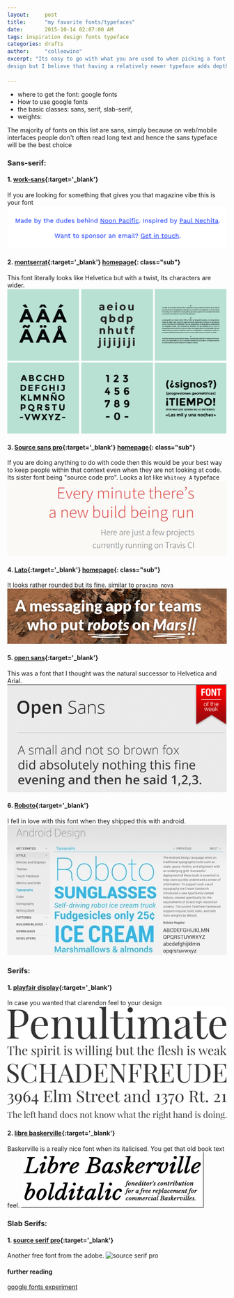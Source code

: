 ```yaml
---
layout:     post
title:      "my favorite fonts/typefaces"
date:       2015-10-14 02:07:00 AM
tags: inspiration design fonts typeface
categories: drafts
author:     "colleowino"
excerpt: "Its easy to go with what you are used to when picking a font for your next
design but I believe that having a relatively newer typeface adds depth to your design" 

---
```


- where to get the font: google fonts
- How to use google fonts
- the basic classes: sans, serif, slab-serif,
- weights:

The majority of fonts on this list are sans, simply because on web/mobile interfaces people don't often read long text and hence the sans typeface will be the best choice

### Sans-serif:

#### 1. [work-sans](http://weiweihuanghuang.github.io/Work-Sans/){:target='_blank'}
If you are looking for something that gives you that magazine vibe this is your font
![work-sans](/img/work-sans.png/ " work-sans in blue ")

#### 2. [montserrat](http://weiweihuanghuang.github.io/Work-Sans/){:target='_blank'} [homepage](http://montserrat.zkysky.com.ar/en){: class="sub"}
This font literally looks like Helvetica but with a twist, Its characters are wider.
![work-sans](/img/montserrat.png/)
	
#### 3. [Source sans pro](http://www.fontsquirrel.com/fonts/source-sans-pro){:target='_blank'} [homepage](http://blog.typekit.com/2012/08/02/source-sans-pro/){: class="sub"}
If you are doing anything to do with code then this would be your best way to keep people
within that context even when they are not looking at code. Its sister font being "source code pro".
Looks a lot like `Whitney A` typeface
![work-sans](/img/source-sans-pro.png/)

#### 4. [Lato](http://www.latofonts.com/lato-free-fonts/#download){:target='_blank'} [homepage](http://www.latofonts.com/){: class="sub"}
It looks rather rounded but its fine. similar to `proxima nova`
![lato](/img/lato.png/ )

#### 5. [open sans](http://www.fontsquirrel.com/fonts/open-sans){:target='_blank'} 
This was a font that I thought was the natural successor to Helvetica and Arial.
![open-sans](/img/open-sans.png/ )

#### 6. [Roboto](http://www.fontsquirrel.com/fonts/roboto){:target='_blank'} 
I fell in love with this font when they shipped this with android.
![roboto](/img/roboto.png/ )

### Serifs:

#### 1. [playfair display](http://www.fontsquirrel.com/fonts/montserrat){:target='_blank'}
In case you wanted that clarendon feel to your design
![playfair](/img/playfair.png)

#### 2. [libre baskerville](http://www.fontsquirrel.com/fonts/libre-baskerville){:target='_blank'}
Baskerville is a really nice font when its italicised. You get that old book text feel.
![baskerville](/img/baskerville.png)

### Slab Serifs:

#### 1. [source serif pro](http://www.fontsquirrel.com/fonts/source-serif-pro){:target='_blank'}
Another free font from the adobe. 
![source serif pro](/img/source-serif.png)


#### further reading
[google fonts experiment](http://femmebot.github.io/google-type/)


